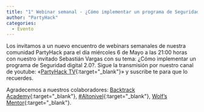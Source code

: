 ```yaml
---
title: "1° Webinar semanal - ¿Cómo implementar un programa de Seguridad digital 2.0?"
author: "PartyHack"
categories:
  - Evento
---
```



Los invitamos a un nuevo encuentro de webinars semanales de nuestra comunidad PartyHack para el día miércoles 6 de Mayo a las 21:00 horas con nuestro invitado Sebastián Vargas con su tema: ¿Cómo implementar un programa de Seguridad digital 2.0?. Sigue la transmisión por nuestro canal de youtube: «[PartyHack TV](https://www.youtube.com/channel/UCHLBYZ7Sv3jFCiBN3AgMUSA?sub_confirmation=1){:target="_blank"}» y suscribe te para que lo recuerdes.

Agradecemos a nuestros colaboradores: [Backtrack Academy](https://www.linkedin.com/company/10327440/){:target="_blank"}, [#Altonivel](https://www.linkedin.com/feed/hashtag/?keywords=altonivel&highlightedUpdateUrns=urn%3Ali%3Aactivity%3A6675797473685987328){:target="_blank"}, [Wolf’s Mentor](https://www.linkedin.com/company/40707278/){:target="_blank"}.
